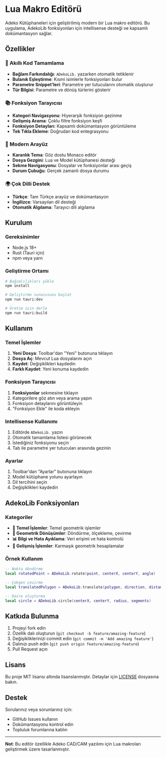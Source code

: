 # Lua Makro Editörü

Adeko Kütüphaneleri için geliştirilmiş modern bir Lua makro editörü. Bu uygulama, AdekoLib fonksiyonları için intellisense desteği ve kapsamlı dokümantasyon sağlar.

## Özellikler

### 🚀 Akıllı Kod Tamamlama
- **Bağlam Farkındalığı**: `ADekoLib.` yazarken otomatik tetiklenir
- **Bulanık Eşleştirme**: Kısmi isimlerle fonksiyonları bulur
- **Parametre Snippet'leri**: Parametre yer tutucularını otomatik oluşturur
- **Tür Bilgisi**: Parametre ve dönüş türlerini gösterir

### 📚 Fonksiyon Tarayıcısı
- **Kategori Navigasyonu**: Hiyerarşik fonksiyon gezinme
- **Gelişmiş Arama**: Çoklu filtre fonksiyon keşfi
- **Fonksiyon Detayları**: Kapsamlı dokümantasyon görüntüleme
- **Tek Tıkla Ekleme**: Doğrudan kod entegrasyonu

### 🎨 Modern Arayüz
- **Karanlık Tema**: Göz dostu Monaco editör
- **Dosya Gezgini**: Lua ve Model kütüphanesi desteği
- **Sekme Navigasyonu**: Dosyalar ve fonksiyonlar arası geçiş
- **Durum Çubuğu**: Gerçek zamanlı dosya durumu

### 🌍 Çok Dilli Destek
- **Türkçe**: Tam Türkçe arayüz ve dokümantasyon
- **İngilizce**: Varsayılan dil desteği
- **Otomatik Algılama**: Tarayıcı dili algılama

## Kurulum

### Gereksinimler
- Node.js 18+
- Rust (Tauri için)
- npm veya yarn

### Geliştirme Ortamı

```bash
# Bağımlılıkları yükle
npm install

# Geliştirme sunucusunu başlat
npm run tauri:dev

# Üretim için derle
npm run tauri:build
```

## Kullanım

### Temel İşlemler
1. **Yeni Dosya**: Toolbar'dan "Yeni" butonuna tıklayın
2. **Dosya Aç**: Mevcut Lua dosyalarını açın
3. **Kaydet**: Değişiklikleri kaydedin
4. **Farklı Kaydet**: Yeni konuma kaydedin

### Fonksiyon Tarayıcısı
1. **Fonksiyonlar** sekmesine tıklayın
2. Kategorilere göz atın veya arama yapın
3. Fonksiyon detaylarını görüntüleyin
4. "Fonksiyon Ekle" ile koda ekleyin

### Intellisense Kullanımı
1. Editörde `ADekoLib.` yazın
2. Otomatik tamamlama listesi görünecek
3. İstediğiniz fonksiyonu seçin
4. Tab ile parametre yer tutucuları arasında gezinin

### Ayarlar
1. Toolbar'dan "Ayarlar" butonuna tıklayın
2. Model kütüphane yolunu ayarlayın
3. Dil tercihini seçin
4. Değişiklikleri kaydedin

## AdekoLib Fonksiyonları

### Kategoriler
- **🔧 Temel İşlemler**: Temel geometrik işlemler
- **📐 Geometrik Dönüşümler**: Döndürme, ölçekleme, çevirme
- **📊 Bilgi ve Hata Ayıklama**: Veri erişimi ve hata kontrolü
- **🎯 Gelişmiş İşlemler**: Karmaşık geometrik hesaplamalar

### Örnek Kullanım

```lua
-- Nokta döndürme
local rotatedPoint = ADekoLib.rotate(point, centerX, centerY, angle)

-- Çokgen çevirme
local translatedPolygon = ADekoLib.translate(polygon, direction, distance)

-- Daire oluşturma
local circle = ADekoLib.circle(centerX, centerY, radius, segments)
```

## Katkıda Bulunma

1. Projeyi fork edin
2. Özellik dalı oluşturun (`git checkout -b feature/amazing-feature`)
3. Değişikliklerinizi commit edin (`git commit -m 'Add amazing feature'`)
4. Dalınızı push edin (`git push origin feature/amazing-feature`)
5. Pull Request açın

## Lisans

Bu proje MIT lisansı altında lisanslanmıştır. Detaylar için [LICENSE](LICENSE) dosyasına bakın.

## Destek

Sorularınız veya sorunlarınız için:
- GitHub Issues kullanın
- Dokümantasyonu kontrol edin
- Topluluk forumlarına katılın

---

**Not**: Bu editör özellikle Adeko CAD/CAM yazılımı için Lua makroları geliştirmek üzere tasarlanmıştır.
